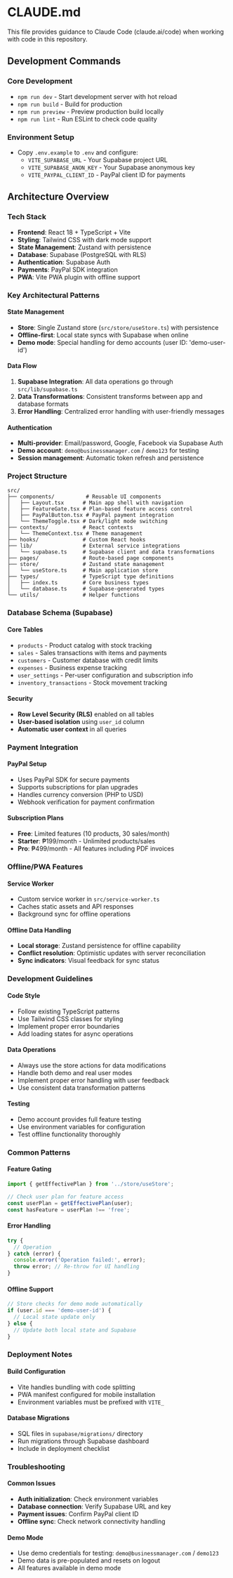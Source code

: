 # CLAUDE.md

This file provides guidance to Claude Code (claude.ai/code) when working with code in this repository.

## Development Commands

### Core Development
- `npm run dev` - Start development server with hot reload
- `npm run build` - Build for production
- `npm run preview` - Preview production build locally
- `npm run lint` - Run ESLint to check code quality

### Environment Setup
- Copy `.env.example` to `.env` and configure:
  - `VITE_SUPABASE_URL` - Your Supabase project URL
  - `VITE_SUPABASE_ANON_KEY` - Your Supabase anonymous key
  - `VITE_PAYPAL_CLIENT_ID` - PayPal client ID for payments

## Architecture Overview

### Tech Stack
- **Frontend**: React 18 + TypeScript + Vite
- **Styling**: Tailwind CSS with dark mode support
- **State Management**: Zustand with persistence
- **Database**: Supabase (PostgreSQL with RLS)
- **Authentication**: Supabase Auth
- **Payments**: PayPal SDK integration
- **PWA**: Vite PWA plugin with offline support

### Key Architectural Patterns

#### State Management
- **Store**: Single Zustand store (`src/store/useStore.ts`) with persistence
- **Offline-first**: Local state syncs with Supabase when online
- **Demo mode**: Special handling for demo accounts (user ID: 'demo-user-id')

#### Data Flow
1. **Supabase Integration**: All data operations go through `src/lib/supabase.ts`
2. **Data Transformations**: Consistent transforms between app and database formats
3. **Error Handling**: Centralized error handling with user-friendly messages

#### Authentication
- **Multi-provider**: Email/password, Google, Facebook via Supabase Auth
- **Demo account**: `demo@businessmanager.com` / `demo123` for testing
- **Session management**: Automatic token refresh and persistence

### Project Structure

```
src/
├── components/          # Reusable UI components
│   ├── Layout.tsx      # Main app shell with navigation
│   ├── FeatureGate.tsx # Plan-based feature access control
│   ├── PayPalButton.tsx # PayPal payment integration
│   └── ThemeToggle.tsx # Dark/light mode switching
├── contexts/           # React contexts
│   └── ThemeContext.tsx # Theme management
├── hooks/              # Custom React hooks
├── lib/                # External service integrations
│   └── supabase.ts     # Supabase client and data transformations
├── pages/              # Route-based page components
├── store/              # Zustand state management
│   └── useStore.ts     # Main application store
├── types/              # TypeScript type definitions
│   ├── index.ts        # Core business types
│   └── database.ts     # Supabase-generated types
└── utils/              # Helper functions
```

### Database Schema (Supabase)

#### Core Tables
- `products` - Product catalog with stock tracking
- `sales` - Sales transactions with items and payments
- `customers` - Customer database with credit limits
- `expenses` - Business expense tracking
- `user_settings` - Per-user configuration and subscription info
- `inventory_transactions` - Stock movement tracking

#### Security
- **Row Level Security (RLS)** enabled on all tables
- **User-based isolation** using `user_id` column
- **Automatic user context** in all queries

### Payment Integration

#### PayPal Setup
- Uses PayPal SDK for secure payments
- Supports subscriptions for plan upgrades
- Handles currency conversion (PHP to USD)
- Webhook verification for payment confirmation

#### Subscription Plans
- **Free**: Limited features (10 products, 30 sales/month)
- **Starter**: ₱199/month - Unlimited products/sales
- **Pro**: ₱499/month - All features including PDF invoices

### Offline/PWA Features

#### Service Worker
- Custom service worker in `src/service-worker.ts`
- Caches static assets and API responses
- Background sync for offline operations

#### Offline Data Handling
- **Local storage**: Zustand persistence for offline capability
- **Conflict resolution**: Optimistic updates with server reconciliation
- **Sync indicators**: Visual feedback for sync status

### Development Guidelines

#### Code Style
- Follow existing TypeScript patterns
- Use Tailwind CSS classes for styling
- Implement proper error boundaries
- Add loading states for async operations

#### Data Operations
- Always use the store actions for data modifications
- Handle both demo and real user modes
- Implement proper error handling with user feedback
- Use consistent data transformation patterns

#### Testing
- Demo account provides full feature testing
- Use environment variables for configuration
- Test offline functionality thoroughly

### Common Patterns

#### Feature Gating
```typescript
import { getEffectivePlan } from '../store/useStore';

// Check user plan for feature access
const userPlan = getEffectivePlan(user);
const hasFeature = userPlan !== 'free';
```

#### Error Handling
```typescript
try {
  // Operation
} catch (error) {
  console.error('Operation failed:', error);
  throw error; // Re-throw for UI handling
}
```

#### Offline Support
```typescript
// Store checks for demo mode automatically
if (user.id === 'demo-user-id') {
  // Local state update only
} else {
  // Update both local state and Supabase
}
```

### Deployment Notes

#### Build Configuration
- Vite handles bundling with code splitting
- PWA manifest configured for mobile installation
- Environment variables must be prefixed with `VITE_`

#### Database Migrations
- SQL files in `supabase/migrations/` directory
- Run migrations through Supabase dashboard
- Include in deployment checklist

### Troubleshooting

#### Common Issues
- **Auth initialization**: Check environment variables
- **Database connection**: Verify Supabase URL and key
- **Payment issues**: Confirm PayPal client ID
- **Offline sync**: Check network connectivity handling

#### Demo Mode
- Use demo credentials for testing: `demo@businessmanager.com` / `demo123`
- Demo data is pre-populated and resets on logout
- All features available in demo mode